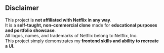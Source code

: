## Disclaimer

This project is **not affiliated with Netflix in any way**.  
It is a **self-taught, non-commercial clone** made for **educational purposes and portfolio showcase**.  
All logos, names, and trademarks of Netflix belong to Netflix, Inc.  
This project simply demonstrates my **frontend skills and ability to recreate a UI**.
